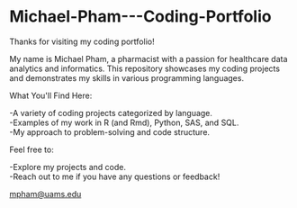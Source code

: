 # Michael-Pham---Coding-Portfolio
Thanks for visiting my coding portfolio!

My name is Michael Pham, a pharmacist with a passion for healthcare data analytics and informatics. This repository showcases my coding projects and demonstrates my skills in various programming languages.

What You'll Find Here:

-A variety of coding projects categorized by language.<br/>
-Examples of my work in R (and Rmd), Python, SAS, and SQL.<br/>
-My approach to problem-solving and code structure.<br/>

Feel free to:

-Explore my projects and code.<br/>
-Reach out to me if you have any questions or feedback!<br/>

mpham@uams.edu
